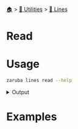 <!--startTocHeader-->
[🏠](../../README.md) > [🔧 Utilities](../README.md) > [🚈 Lines](README.md)
# Read
<!--endTocHeader-->

# Usage

<!--startCode-->
```bash
zaruba lines read --help
```
 
<details>
<summary>Output</summary>
 
```````
Read lines from a file, return a jsonStrList

Usage:
  zaruba lines read <strFileName> [flags]

Flags:
  -h, --help   help for read
```````
</details>
<!--endCode-->

# Examples



<!--startTocSubTopic-->
<!--endTocSubTopic-->